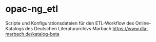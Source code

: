 # opac-ng_etl
Scripte und Konfigurationsdateien für den ETL-Workflow des Online-Katalogs des Deutschen Literaturarchivs Marbach https://www.dla-marbach.de/katalog-beta

